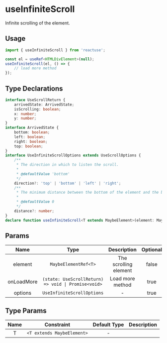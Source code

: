 # useInfiniteScroll

Infinite scrolling of the element.

## Usage

```ts
import { useInfiniteScroll } from 'reactuse';

const el = useRef<HTMLDivElement>(null);
useInfiniteScroll(el, () => {
    // load more method
});
```

## Type Declarations

```ts
interface UseScrollReturn {
    arrivedState: ArrivedState;
    isScrolling: boolean;
    x: number;
    y: number;
}
interface ArrivedState {
    bottom: boolean;
    left: boolean;
    right: boolean;
    top: boolean;
}
interface UseInfiniteScrollOptions extends UseScrollOptions {
    /**
     * The direction in which to listen the scroll.
     *
     * @defaultValue 'bottom'
     */
    direction?: 'top' | 'bottom' | 'left' | 'right';
    /**
     * The minimum distance between the bottom of the element and the bottom of the viewport
     *
     * @defaultValue 0
     */
    distance?: number;
}
declare function useInfiniteScroll<T extends MaybeElement>(element: MaybeElementRef<T>, onLoadMore?: (state: UseScrollReturn) => void | Promise<void>, options?: UseInfiniteScrollOptions): boolean;
```

## Params

|    Name    |                        Type                         |      Description      | Optional |
| :--------: | :-------------------------------------------------: | :-------------------: | :------: |
|  element   |                `MaybeElementRef<T>`                 | The scrolling element |  false   |
| onLoadMore | `(state: UseScrollReturn) => void \| Promise<void>` |   Load more method    |   true   |
|  options   |             `UseInfiniteScrollOptions`              |           -           |   true   |

## Type Params

| Name |         Constraint         | Default Type | Description |
| :--: | :------------------------: | :----------: | :---------: |
|  T   | `<T extends MaybeElement>` |      -       |             |
